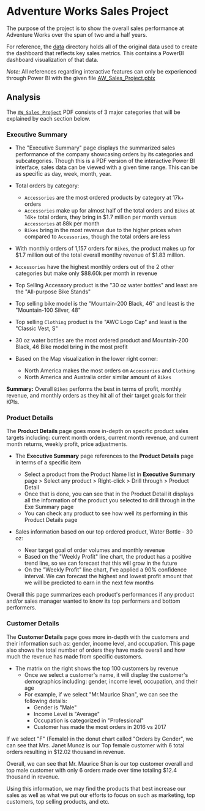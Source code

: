 # Adventure Works Sales Project

The purpose of the project is to show the overall sales performance at Adventure Works over the span of two and a half years.

For reference, the [data](./data) directory holds all of the original data used to create the dashboard that reflects key sales metrics. This contains a PowerBI dashboard visualization of that data.

*Note:* All references regarding interactive features can only be experienced through Power BI with the given file [AW_Sales_Project.pbix](./AW_Sales_Project.pbix)

## Analysis

The [`AW_Sales_Project`](./AW_Sales_Project.pdf) PDF consists of 3 major categories that will be explained by each section below.

### Executive Summary
- The "Executive Summary" page displays the summarized sales performance of the company showcasing orders by its categories and subcategories. Though this is a PDF version of the interactive Power BI interface, sales data can be viewed with a given time range. This can be as specific as day, week, month, year.

- Total orders by category:
  - `Accessories` are the most ordered products by category at 17k+ orders
  - `Accessories` make up for almost half of the total orders and `Bikes` at 14k+ total orders, they bring in $1.7 million per month versus `Accessories` at 88k per month
  - `Bikes` bring in the most revenue due to the higher prices when compared to `Accessories`, though the total orders are less
- With monthly orders of 1,157 orders for `Bikes`, the product makes up for $1.7 million out of the total overall montlhy revenue of $1.83 million.
- `Accessories` have the highest monthly orders out of the 2 other categories but make only $88.60k per month in revenue
- Top Selling Accessory product is the "30 oz water bottles" and least are the "All-purpose Bike Stands"
- Top selling bike model is the "Mountain-200 Black, 46" and least is the "Mountain-100 Silver, 48"
- Top selling `Clothing` product is the "AWC Logo Cap" and least is the "Classic Vest, S"
- 30 oz water bottles are the most ordered product and Mountain-200 Black, 46 Bike model bring in the most profit
- Based on the Map visualization in the lower right corner:
  - North America makes the most orders on `Accessories` and `Clothing`
  - North America and Australia order similar amount of `Bikes`

**Summary:** Overall `Bikes` performs the best in terms of profit, monthly revenue, and monthly orders as they hit all of their target goals for their KPIs.

### Product Details
The **Product Details** page goes more in-depth on specific product sales targets including: current month orders, current month revenue, and current month returns, weekly profit, price adjustments.

- The **Executive Summary** page references to the **Product Details** page in terms of a specific item
  - Select a product from the Product Name list in **Executive Summary** page > Select any product > Right-click > Drill through > Product Detail
  - Once that is done, you can see that in the Product Detail it displays all the information of the product you selected to drill through in the Exe Summary page
  - You can check any product to see how well its performing in this Product Details page
  
- Sales information based on our top ordered product, Water Bottle - 30 oz:
  - Near target goal of order volumes and monthly revenue
  - Based on the "Weekly Profit" line chart, the product has a positive trend line, so we can forecast that this will grow in the future
  - On the "Weekly Profit" line chart, I've applied a 90% confidence interval. We can forecast the highest and lowest profit amount that we will be predicted to earn in the next few months

Overall this page summarizes each product's performances if any product and/or sales manager wanted to know its top performers and bottom performers.

### Customer Details
The **Customer Details** page goes more in-depth with the customers and their information such as: gender, income level, and occupation. This page also shows the total number of orders they have made overall and how much the revenue has made from specific customers.

- The matrix on the right shows the top 100 customers by revenue
  - Once we select a customer's name, it will display the customer's demographics including: gender, income level, occupation, and their age
  - For example, if we select "Mr.Maurice Shan", we can see the following details:
    - Gender is "Male"
    - Income Level is "Average"
    - Occupation is categorized in "Professional"
    - Customer has made the most orders in 2016 vs 2017

If we select "F" (Female) in the donut chart called "Orders by Gender", we can see that Mrs. Janet Munoz is our Top female customer with 6 total orders resulting in $12.02 thousand in revenue.
  
Overall, we can see that Mr. Maurice Shan is our top customer overall and top male customer with only 6 orders made over time totaling $12.4 thousand in revenue.

Using this information, we may find the products that best increase our sales as well as what we put our efforts to focus on such as marketing, top customers, top selling products, and etc.
